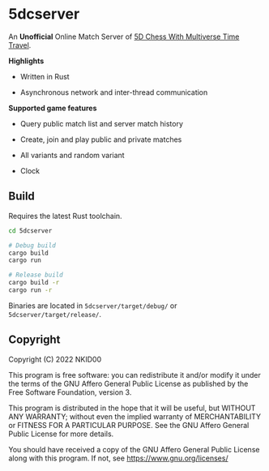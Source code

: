 # 5dcserver

An **Unofficial** Online Match Server of [5D Chess With Multiverse Time Travel](https://store.steampowered.com/app/1349230/5D_Chess_With_Multiverse_Time_Travel/).

**Highlights**

- Written in Rust

- Asynchronous network and inter-thread communication

**Supported game features**

- Query public match list and server match history

- Create, join and play public and private matches

- All variants and random variant

- Clock

## Build

Requires the latest Rust toolchain.

```sh
cd 5dcserver

# Debug build
cargo build
cargo run

# Release build
cargo build -r
cargo run -r
```

Binaries are located in `5dcserver/target/debug/` or `5dcserver/target/release/`.

## Copyright

Copyright (C) 2022 NKID00

This program is free software: you can redistribute it and/or modify it under the terms of the GNU Affero General Public License as published by the Free Software Foundation, version 3.

This program is distributed in the hope that it will be useful, but WITHOUT ANY WARRANTY; without even the implied warranty of MERCHANTABILITY or FITNESS FOR A PARTICULAR PURPOSE. See the GNU Affero General Public License for more details.

You should have received a copy of the GNU Affero General Public License along with this program. If not, see <https://www.gnu.org/licenses/>

